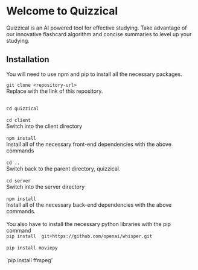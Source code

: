 # Welcome to Quizzical
Quizzical is an AI powered tool for effective studying. Take advantage of our innovative flashcard algorithm and concise summaries to level up your studying. 

## Installation
You will need to use npm and pip to install all the necessary packages.


`git clone <repository-url>`
<br>
Replace <repository-url> with the link of this repository.
<br>
<br>

`cd quizzical`
<br>
<br>
`cd client`
<br>
Switch into the client directory
<br>
<br>
`npm install`
<br>
Install all of the necessary front-end dependencies with the above commands
<br>
<br>
`cd ..`
<br>
Switch back to the parent directory, quizzical.
<br>
<br>
`cd server`
<br>
Switch into the server directory
<br>
<br>
`npm install`
<br>
Install all of the necessary back-end dependencies with the above commands.
<br>
<br>
You also have to install the necessary python libraries with the pip command
<br>
`pip install  git+https://github.com/openai/whisper.git`
<br>
<br>
`pip install moviepy`
<br>
<br>
`pip install ffmpeg'
<br>
